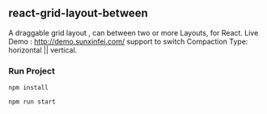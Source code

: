 ## react-grid-layout-between
A draggable grid layout , can between two or more Layouts, for React.
Live Demo : http://demo.sunxinfei.com/
support to switch Compaction Type: horizontal || vertical.

### Run Project
```
npm install
```
```
npm run start
```